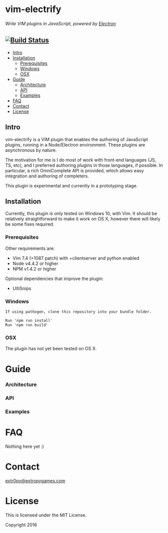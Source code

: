 # vim-electrify
###### Write VIM plugins in JavaScript, powered by [Electron](http://electron.atom.io)
[![Build Status](https://travis-ci.org/extr0py/vim-electrify.svg?branch=master)](https://travis-ci.org/extr0py/vim-electrify)
---------------------------------------------------

- [Intro](#intro)
- [Installation](#installation)
    - [Prerequisites](#prerequisites)
    - [Windows](#windows)
    - [OSX](#osx)
- [Guide](#guide)
    - [Architecture](#architecture)
    - [API](#api)
    - [Examples](#examples)
- [FAQ](#faq)
- [Contact](#contact)
- [License](#license)

Intro
-----

vim-electrify is a VIM plugin that enables the authoring of JavaScript plugins,
running in a Node/Electron environment. These plugins are asynchronous by nature.

The motivation for me is I do most of work with front-end languages (JS, TS, etc),
and I preferred authoring plugins in those languages, if possible. In particular,
a rich OmniComplete API is provided, which allows easy integration and authoring
of completers. 

This plugin is experimental and currently in a prototyping stage.

Installation
------------

Currently, this plugin is only tested on Windows 10, with Vim. It should be 
relatively straightforward to make it work on OS X, however there will likely
be some fixes required.

### Prerequisites

Other requirements are:
- Vim 7.4 (>1087 patch) with +clientserver and python enabled
- Node v4.4.2 or higher
- NPM v1.4.2 or higher

Optional dependencies that improve the plugin:
- UltiSnips

### Windows

    If using pathogen, clone this repository into your bundle folder.

    Run 'npm run install'
    Run 'npm run build'

### OSX

The plugin has not yet been tested on OS X.

Guide
=====

### Architecture

### API

### Examples

FAQ
===

Nothing here yet :)

Contact
=======

extr0py@extropygames.com

License
=======

This is licensed under the MIT License.

Copyright 2016 
